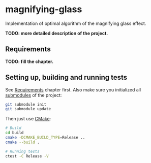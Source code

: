 # magnifying-glass
Implementation of optimal algorithm of the magnifying glass effect.

**TODO: more detailed description of the project.**

## Requirements
**TODO: fill the chapter.**

## Setting up, building and running tests
See [Requirements](#requirements) chapter first.
Also make sure you initialized all [submodules](https://git-scm.com/book/en/v2/Git-Tools-Submodules) of the project:
```bash
git submodule init
git submodule update
```

Then just use [CMake](https://cmake.org/download/):
```bash
# Build
cd build
cmake -DCMAKE_BUILD_TYPE=Release ..
cmake --build .

# Running tests
ctest -C Release -V
```
